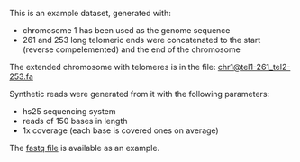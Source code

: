 This is an example dataset, generated with: 

- chromosome 1 has been used as the genome sequence
- 261 and 253 long telomeric ends were concatenated to the start (reverse compelemented) and the end of the chromosome 

The extended chromosome with telomeres is in the file: [chr1@tel1-261_tel2-253.fa](https://github.com/lilit-nersisyan/bioinf_challenges/blob/master/yeast_telomeres/data/example/chr1%40tel1-261_tel2-253.fa)

Synthetic reads were generated from it with the following parameters: 

- hs25 sequencing system
- reads of 150 bases in length
- 1x coverage (each base is covered ones on average)

The [fastq file](https://github.com/lilit-nersisyan/bioinf_challenges/blob/master/yeast_telomeres/data/example/hs25_150bp_1x_chr1%40tel1-261_tel2-253.fq) is available as an example. 
